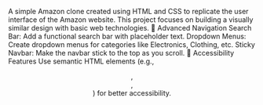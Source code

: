 A simple Amazon clone created using HTML and CSS to replicate the user interface of the Amazon website.
This project focuses on building a visually similar design with basic web technologies.
📌 Advanced Navigation
Search Bar: Add a functional search bar with placeholder text.
Dropdown Menus: Create dropdown menus for categories like Electronics, Clothing, etc.
Sticky Navbar: Make the navbar stick to the top as you scroll.
📌 Accessibility Features
Use semantic HTML elements (e.g., <header>, <footer>, <main>) for better accessibility.
